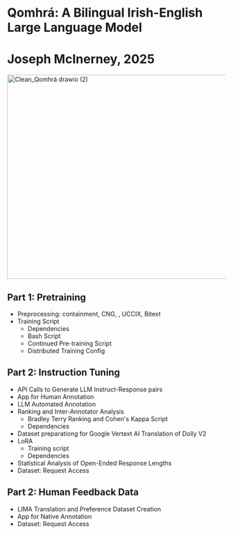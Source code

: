 # Qomhrá: A Bilingual Irish-English Large Language Model
# Joseph McInerney, 2025

<img width="631" height="471" alt="Clean_Qomhrá drawio (2)" src="https://github.com/user-attachments/assets/9081fc0e-67b8-4d62-8bcd-50f40f1a6217" />

## Part 1: Pretraining
- Preprocessing: containment, CNG, , UCCIX, Bitext 
- Training Script
    - Dependencies
    - Bash Script
    - Continued Pre-training Script
    - Distributed Training Config

## Part 2: Instruction Tuning
- API Calls to Generate LLM Instruct-Response pairs
- App for Human Annotation
- LLM Automated Annotation
- Ranking and Inter-Annotator Analysis
    - Bradley Terry Ranking and Cohen's Kappa Script
    - Dependencies
- Dataset preparationg for Google Vertext AI Translation of Dolly V2
- LoRA
    - Training script
    - Dependencies
- Statistical Analysis of Open-Ended Response Lengths
- Dataset: Request Access

## Part 2: Human Feedback Data
- LIMA Translation and Preference Dataset Creation
- App for Native Annotation
- Dataset: Request Access
